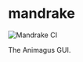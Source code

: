 # mandrake

![Mandrake CI](https://github.com/nervosnetwork/mandrake/workflows/Mandrake%20CI/badge.svg)

The Animagus GUI.
